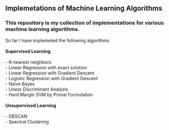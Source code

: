 ## Implemetations of Machine Learning Algorithms
### This repository is my collection of implementations for various machine learning algorithms.
So far I have implemeted the following algorithms:
<br>
<br>
__Supervised Learning__
<br>
<br>
    - K-nearest neighbors
<br>
    - Linear Regression with exact solution
<br>
    - Linear Regression with Gradient Descent
<br>
    - Logistic Regression with Gradient Descent
<br>
    - Naive Bayes
<br>
    - Linear Discriminant Analysis
<br>
    - Hard Margin SVM by Primal Formulation
<br>
<br>
__Unsupervised Learning__
<br>
<br>
    - DBSCAN
 <br>
    - Spectral Clustering
    
   
